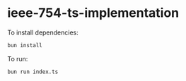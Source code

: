 # ieee-754-ts-implementation

To install dependencies:

```bash
bun install
```

To run:

```bash
bun run index.ts
```
